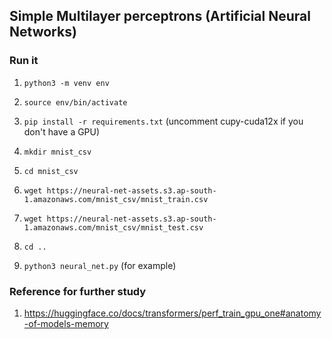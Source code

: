 ## Simple Multilayer perceptrons (Artificial Neural Networks)

### Run it
1. `python3 -m venv env`

2. `source env/bin/activate`

3. `pip install -r requirements.txt` (uncomment cupy-cuda12x if you don't have a GPU)

4. `mkdir mnist_csv`

5. `cd mnist_csv`

6. `wget https://neural-net-assets.s3.ap-south-1.amazonaws.com/mnist_csv/mnist_train.csv`

7. `wget https://neural-net-assets.s3.ap-south-1.amazonaws.com/mnist_csv/mnist_test.csv`

8. `cd ..`

9. `python3 neural_net.py` (for example)


### Reference for further study
1. https://huggingface.co/docs/transformers/perf_train_gpu_one#anatomy-of-models-memory
